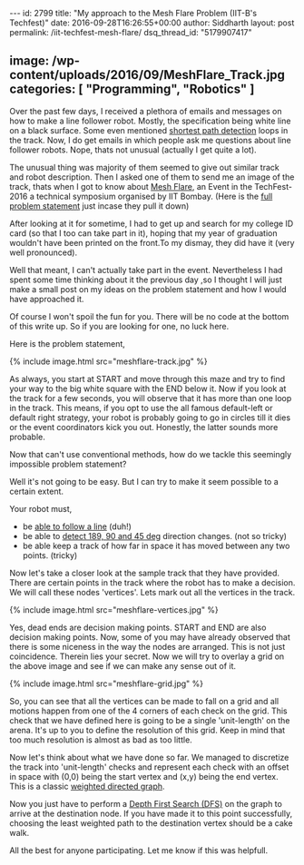 --- id: 2799 title: "My approach to the Mesh Flare Problem (IIT-B's Techfest)"
date: 2016-09-28T16:26:55+00:00
author: Siddharth
layout: post
permalink: /iit-techfest-mesh-flare/
dsq_thread_id: "5179907417"

image: /wp-content/uploads/2016/09/MeshFlare_Track.jpg
categories: [ "Programming", "Robotics" ]
---

Over the past few days, I received a plethora of emails and messages on how to
make a line follower robot. Mostly, the specification being white line on a
black surface. Some even mentioned [shortest path
detection](http://embedjournal.com/shortest-path-line-follower-robot-logic-revealed/)
loops in the track. Now, I do get emails in which people ask me questions about line follower robots. Nope, thats not unusual (actually I get quite a lot).

The unusual thing was majority of them seemed to give out similar track and robot description. Then I asked one of them to send me an image of the track, thats when I got to know about [Mesh Flare](http://www.techfest.org/competitions), an Event in the TechFest-2016 a technical symposium organised by IIT Bombay. (Here is the <a href="/assets/posts/2016-09-28-iit-techfest-mesh-flare/Mesh_Flare_Zonals_IIT_B_ProblemStatement.pdf" target="_blank">full problem statement</a> just incase they pull it down)

After looking at it for sometime, I had to get up and search for my college ID card (so that I too can take part in it), hoping that my year of graduation wouldn't have been printed on the front.To my dismay, they did have it (very well pronounced).

Well that meant, I can't actually take part in the event. Nevertheless I had spent some time thinking about it the previous day ,so I thought I will just make a small post on my ideas on the problem statement and how I would have approached it.

Of course I won't spoil the fun for you. There will be no code at the bottom of this write up. So if you are looking for one, no luck here.

Here is the problem statement,

{% include image.html src="meshflare-track.jpg" %}

As always, you start at START and move through this maze and try to find your way to the big white square with the END below it. Now if you look at the track for a few seconds, you will observe that it has more than one loop in the track. This means, if you opt to use the all famous default-left or default right strategy, your robot is probably going to go in circles till it dies or the event coordinators kick you out. Honestly, the latter sounds more probable.

Now that can't use conventional methods, how do we tackle this seemingly impossible problem statement?

Well it's not going to be easy. But I can try to make it seem possible to a certain extent.

Your robot must,

  * be [able to follow a line](http://embedjournal.com/line-follower-robot/) (duh!)
  * be able to [detect 189, 90 and 45 deg](http://embedjournal.com/programming-line-follower-robot/) direction changes. (not so tricky)
  * be able keep a track of how far in space it has moved between any two points. (tricky)

Now let's take a closer look at the sample track that they have provided. There are certain points in the track where the robot has to make a decision. We will call these nodes 'vertices'. Lets mark out all the vertices in the track.

{% include image.html src="meshflare-vertices.jpg" %}

Yes, dead ends are decision making points. START and END are also decision making points. Now, some of you may have already observed that there is some niceness in the way the nodes are arranged. This is not just coincidence. Therein lies your secret. Now we will try to overlay a grid on the above image and see if we can make any sense out of it.

{% include image.html src="meshflare-grid.jpg" %}

So, you can see that all the vertices can be made to fall on a grid and all motions happen from one of the 4 corners of each check on the grid. This check that we have defined here is going to be a single 'unit-length' on the arena. It's up to you to define the resolution of this grid. Keep in mind that too much resolution is almost as bad as too little.

Now let's think about what we have done so far. We managed to discretize the track into 'unit-length' checks and represent each check with an offset in space with (0,0) being the start vertex and (x,y) being the end vertex. This is a classic [weighted directed graph](https://en.wikipedia.org/wiki/Directed_graph).

Now you just have to perform a [Depth First Search (DFS)](https://en.wikipedia.org/wiki/Depth-first_search) on the graph to arrive at the destination node. If you have made it to this point successfully, choosing the least weighted path to the destination vertex should be a cake walk.

All the best for anyone participating. Let me know if this was helpfull.

